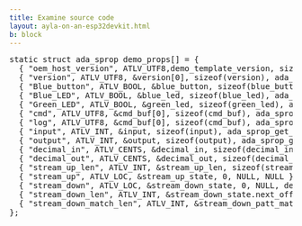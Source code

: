 ```yaml
---
title: Examine source code
layout: ayla-on-an-esp32devkit.html
b: block
---
```


<pre>
static struct ada_sprop demo_props[] = {
  { "oem_host_version", ATLV_UTF8,demo_template_version, sizeof(demo_template_version), ada_sprop_get_string, NULL},
  { "version", ATLV_UTF8, &version[0], sizeof(version), ada_sprop_get_string, NULL},
  { "Blue_button", ATLV_BOOL, &blue_button, sizeof(blue_button), ada_sprop_get_bool, NULL},
  { "Blue_LED", ATLV_BOOL, &blue_led, sizeof(blue_led), ada_sprop_get_bool, demo_led_set },
  { "Green_LED", ATLV_BOOL, &green_led, sizeof(green_led), ada_sprop_get_bool, demo_led_set },
  { "cmd", ATLV_UTF8, &cmd_buf[0], sizeof(cmd_buf), ada_sprop_get_string, demo_cmd_set },
  { "log", ATLV_UTF8, &cmd_buf[0], sizeof(cmd_buf), ada_sprop_get_string, NULL },
  { "input", ATLV_INT, &input, sizeof(input), ada_sprop_get_int, demo_int_set },
  { "output", ATLV_INT, &output, sizeof(output), ada_sprop_get_int, NULL },
  { "decimal_in", ATLV_CENTS, &decimal_in, sizeof(decimal_in), ada_sprop_get_int, demo_int_set },
  { "decimal_out", ATLV_CENTS, &decimal_out, sizeof(decimal_out), ada_sprop_get_int, NULL },
  { "stream_up_len", ATLV_INT, &stream_up_len, sizeof(stream_up_len), ada_sprop_get_int, demo_int_set },
  { "stream_up", ATLV_LOC, &stream_up_state, 0, NULL, NULL },
  { "stream_down", ATLV_LOC, &stream_down_state, 0, NULL, demo_stream_down_begin },
  { "stream_down_len", ATLV_INT, &stream_down_state.next_off, sizeof(stream_down_state.next_off), ada_sprop_get_int, NULL },
  { "stream_down_match_len", ATLV_INT, &stream_down_patt_match_len, sizeof(stream_down_patt_match_len), ada_sprop_get_int, NULL },
};
</pre>